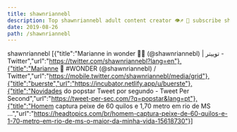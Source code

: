 ```yaml
---
title: shawnriannebl
description: Top shawnriannebl adult content creator 👁♐️ 👑 subscribe shawnriannebl to my porn site below IG shawnriannebl
date: 2019-08-26
path: /shawnriannebl
---
```


shawnriannebl
[{"title":"Marianne in wonder 🦋🤡 (@shawnriannebl) | توییتر - Twitter","url":"https://twitter.com/shawnriannebl?lang=en"},{"title":"Marianne 🦋 #WONDER (@shawnriannebl) / Twitter","url":"https://mobile.twitter.com/shawnriannebl/media/grid"},{"title":"buerste","url":"https://incubator.netlify.app/u/buerste"},{"title":"Novidades do popstar Tweet por segundo - Tweet Per Second","url":"https://tweet-per-sec.com/?q=popstar&lang=pt"},{"title":"Homem captura peixe de 60 quilos e 1,70 metro em rio de MS ...","url":"https://headtopics.com/br/homem-captura-peixe-de-60-quilos-e-1-70-metro-em-rio-de-ms-o-maior-da-minha-vida-15618730"}]

